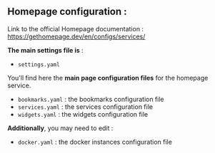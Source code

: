 ## Homepage configuration : 
Link to the official Homepage documentation : 
https://gethomepage.dev/en/configs/services/

**The main settings file is** : 
* `settings.yaml`

You'll find here the **main page configuration files** for the homepage service.
* `bookmarks.yaml` : the bookmarks configuration file
* `services.yaml` : the services configuration file
* `widgets.yaml` : the widgets configuration file

**Additionally**, you may need to edit :
* `docker.yaml` : the docker instances configuration file